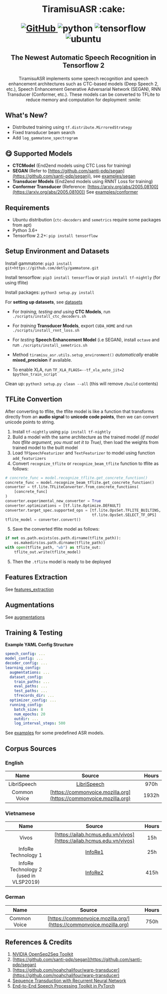 <h1 align="center">
<p>TiramisuASR :cake:</p>
<p align="center">
<a href="https://github.com/usimarit/TiramisuASR/blob/master/LICENSE">
    <img alt="GitHub" src="https://img.shields.io/github/license/usimarit/TiramisuASR">
</a>
<img alt="python" src="https://img.shields.io/badge/python-%3E%3D3.6-blue">
<img alt="tensorflow" src="https://img.shields.io/badge/tensorflow-%3E%3D2.2.0-orange">
<img alt="ubuntu" src="https://img.shields.io/badge/ubuntu-%3E%3D18.04-yellowgreen">
</p>
</h1>
<h2 align="center">
<p>The Newest Automatic Speech Recognition in Tensorflow 2</p>
</h2>

<p align="center">
TiramisuASR implements some speech recognition and speech enhancement architectures such as CTC-based models (Deep Speech 2, etc.), Speech Enhancement Generative Adversarial Network (SEGAN), RNN Transducer (Conformer, etc.). These models can be converted to TFLite to reduce memory and computation for deployment :smile:
</p>

## What's New?

- Distributed training using `tf.distribute.MirroredStrategy`
- Fixed transducer beam search
- Add `log_gammatone_spectrogram`

## :yum: Supported Models

- **CTCModel** (End2end models using CTC Loss for training)
- **SEGAN** (Refer to [https://github.com/santi-pdp/segan](https://github.com/santi-pdp/segan)), see [examples/segan](./examples/segan)
- **Transducer Models** (End2end models using RNNT Loss for training)
- **Conformer Transducer** (Reference: [https://arxiv.org/abs/2005.08100](https://arxiv.org/abs/2005.08100))
  See [examples/conformer](./examples/conformer)

## Requirements

- Ubuntu distribution (`ctc-decoders` and `semetrics` require some packages from apt)
- Python 3.6+
- Tensorflow 2.2+: `pip install tensorflow`

## Setup Environment and Datasets

Install gammatone: `pip3 install git+https://github.com/detly/gammatone.git`

Install tensorflow: `pip3 install tensorflow` or `pip3 install tf-nightly` (for using tflite)

Install packages: `python3 setup.py install`

For **setting up datasets**, see [datasets](./tiramisu_asr/datasets/README.md)

- For _training, testing and using_ **CTC Models**, run `./scripts/install_ctc_decoders.sh`

- For _training_ **Transducer Models**, export `CUDA_HOME` and run `./scripts/install_rnnt_loss.sh`

- For _testing_ **Speech Enhancement Model** (i.e SEGAN), install `octave` and run `./scripts/install_semetrics.sh`

- Method `tiramisu_asr.utils.setup_environment()` _automatically_ enable **mixed_precision** if available.

- To enable XLA, run `TF_XLA_FLAGS=--tf_xla_auto_jit=2 $python_train_script`

Clean up: `python3 setup.py clean --all` (this will remove `/build` contents)

## TFLite Convertion

After converting to tflite, the tflite model is like a function that transforms directly from an **audio signal** to **unicode code points**, then we can convert unicode points to string.

1. Install `tf-nightly` using `pip install tf-nightly`
2. Build a model with the same architecture as the trained model _(if model has tflite argument, you must set it to True)_, then load the weights from trained model to the built model
3. Load `TFSpeechFeaturizer` and `TextFeaturizer` to model using function `add_featurizers`
4. Convert `recognize_tflite` or `recognize_beam_tflite` function to tflite as follows:

```python
# concrete_func = model.recognize_tflite.get_concrete_function()
concrete_func = model.recognize_beam_tflite.get_concrete_function()
converter = tf.lite.TFLiteConverter.from_concrete_functions(
    [concrete_func]
)
converter.experimental_new_converter = True
converter.optimizations = [tf.lite.Optimize.DEFAULT]
converter.target_spec.supported_ops = [tf.lite.OpsSet.TFLITE_BUILTINS,
                                       tf.lite.OpsSet.SELECT_TF_OPS]
tflite_model = converter.convert()
```

5. Save the converted tflite model as follows:

```python
if not os.path.exists(os.path.dirname(tflite_path)):
    os.makedirs(os.path.dirname(tflite_path))
with open(tflite_path, "wb") as tflite_out:
    tflite_out.write(tflite_model)
```

5. Then the `.tflite` model is ready to be deployed

## Features Extraction

See [features_extraction](./tiramisu_asr/featurizers/README.md)

## Augmentations

See [augmentations](./tiramisu_asr/augmentations/README.md)

## Training & Testing

**Example YAML Config Structure**

```yaml
speech_config: ...
model_config: ...
decoder_config: ...
learning_config:
  augmentations: ...
  dataset_config:
    train_paths: ...
    eval_paths: ...
    test_paths: ...
    tfrecords_dir: ...
  optimizer_config: ...
  running_config:
    batch_size: 8
    num_epochs: 20
    outdir: ...
    log_interval_steps: 500
```

See [examples](./examples/) for some predefined ASR models.

## Corpus Sources

### English

|   **Name**   |                             **Source**                             | **Hours** |
| :----------: | :----------------------------------------------------------------: | :-------: |
| LibriSpeech  |              [LibriSpeech](http://www.openslr.org/12)              |   970h    |
| Common Voice | [https://commonvoice.mozilla.org](https://commonvoice.mozilla.org) |   1932h   |

### Vietnamese

|                **Name**                |                               **Source**                                | **Hours** |
| :------------------------------------: | :---------------------------------------------------------------------: | :-------: |
|                 Vivos                  |  [https://ailab.hcmus.edu.vn/vivos](https://ailab.hcmus.edu.vn/vivos)   |    15h    |
|          InfoRe Technology 1           |  [InfoRe1](https://files.huylenguyen.com/datasets/infore/25hours.zip)   |    25h    |
| InfoRe Technology 2 (used in VLSP2019) | [InfoRe2](https://files.huylenguyen.com/datasets/infore/audiobooks.zip) |   415h    |

### German

|   **Name**   |                             **Source**                              | **Hours** |
| :----------: | :-----------------------------------------------------------------: | :-------: |
| Common Voice | [https://commonvoice.mozilla.org/](https://commonvoice.mozilla.org) |   750h    |

## References & Credits

1. [NVIDIA OpenSeq2Seq Toolkit](https://github.com/NVIDIA/OpenSeq2Seq)
2. [https://github.com/santi-pdp/segan](https://github.com/santi-pdp/segan)
3. [https://github.com/noahchalifour/warp-transducer](https://github.com/noahchalifour/warp-transducer)
4. [Sequence Transduction with Recurrent Neural Network](https://arxiv.org/abs/1211.3711)
5. [End-to-End Speech Processing Toolkit in PyTorch](https://github.com/espnet/espnet)
